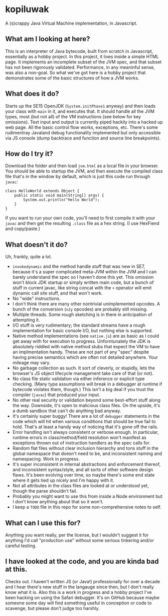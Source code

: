 # kopiluwak
A (s)crappy Java Virtual Machine implementation, in Javascript.

## What am I looking at here?
This is an interpreter of Java bytecode, built from scratch in Javascript, essentially as a hobby project. In this project, it lives inside a simple HTML page. It implements an incomplete subset of the JVM spec, and that subset has not been rigorously validated. Performance, in any meaninful sense, was also a non-goal. So what we've got here is a hobby project that demonstrates some of the basic structures of how a JVM works. 

## What does it do?
Starts up the SE15 OpenJDK (`System.initPhase1` anyway) and then loads your class with `main` in it, and executes that. It should handle all the JVM types, most (but not all) of the VM instructions (see below for key omissions). Text input and output is currently piped hackily into a hacked up web page. All the basic control flow works, exceptions, etc. There's some rudimentray Javaland debug functionality implemented but only accessible via JS console (dump backtrace and function and source line breakpoints). 

## How do I try it?
Download the folder and then load `jvm.html` as a local file in your browser. You should be able to startup the JVM, and then execute the compiled class file that's in the window by default, which is just this code run through `javac`:
```
class HelloWorld extends Object {
	public static void main(String[] args) {
		System.out.println("Hello World");
	}
}
```
If you want to run your own code, you'll need to first compile it with your `javac` and then get the resulting `.class` file as a hex string. (I use HexFiend and copy/paste.) 


## What doesn't it do?
Uh, frankly, quite a lot.
- `invokedynamic` and the method handle stuff that was new in SE7, because it's a super complicated meta-JVM within the JVM and I can barely understand the spec so I haven't done this yet. This omission won't block JDK startup or simply written main code, but a bunch of stuff in current javac, like string concat with the `+` operator will emit dynamic call site stuff, and that won't work. 
- No "wide" instructions.
- I don't think there are many other nontrivial unimplemented opcodes. A bunch of the conversion (`x2y` opcodes) are probably still missing.  
- Multiple threads. Some rough sketching is in there in anticipation of attempting it.
- I/O stuff is very rudimentary; the standard streams have a rough implementation for basic console I/O, but nothing else is supported.
- Native method implementations (see `native.js`) are as basic as I could get away with for execution to progress. Unforntunately the JDK is absolutely riddled with native method stubs that expect the VM to have an implmentation handy. These are not part of any "spec" despite having precise semantics which are often not detailed anywhere. Your mileage may vary.
- No garbage collection as such. It sort of cleverly, or stupidly, lets the browser's JS object lifecycle management take care of that (or not).
- No class file static validation via either inference or explicit type checking. (Many type assumptions will break in a debugger at runtime if bytecode violates them, though.) This isn't a big deal if you trust the compiler (`javac`) that produced your input. 
- No other real security or validation beyond some best-effort stuff along the way. Downside, it's open to malicious class files. On the upside, it's a dumb sandbox that can't do anything bad anyway.
- It's certainly super buggy! There are a lot of `debugger` statements in the code which will hit when various conditions that should be true fail to hold. That's at least a handy way of noticing that it's gone off the rails.
- Error handling isn't always consistent or verbose enough. In particular, runtime errors in class/method/field resolution won't manifest as exceptions thrown out of instruction handlers as the spec calls for.
- Random flat files without clear inclusion hierarchy and tons stuff in the global namespace that doesn't need to be, and inconsistent naming and namespacing. Work in progress.
- It's super inconsistent in internal abstractions and enforcement thereof, and inconsistent syntax/style, and all sorts of other software design flaws. It's been evolving over time, so maybe there's some end state where it gets tied up nicely and I'm happy with it.
- Not all attributes in the class files are looked at or understood yet, though the parse shouldn't fail.
- Probably you might want to use this from inside a Node environment but I don't know anything about that so it won't.
- I keep a `TODO` file in this repo for some non-comprehensive notes to self.

## What can I use this for?
Anything you want really, per the license, but I wouldn't suggest it for anything I'd call "production use" without some serious tinkering and/or careful testing. 

## I have looked at the code, and you are kinda bad at this.
Checks out. I haven't written JS (or Java!) professionally for over a decade and I hear there's new stuff in the langauge since then, but I don't really know what it is. Also this is a work in progress and a hobby project I've been hacking on using the Safari debugger. It's on GitHub because maybe someone some day will find something useful in conception or code to scavenge, but please don't judge too harshly. 

